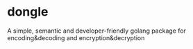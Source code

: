 # dongle
A simple, semantic and developer-friendly golang package for encoding&amp;decoding and encryption&amp;decryption
